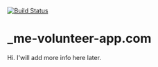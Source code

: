 [![Build Status](https://travis-ci.org/Automattic/_s.svg?branch=master)](https://travis-ci.org/Automattic/_s)

_me-volunteer-app.com
===

Hi. I'will add more info here later.

